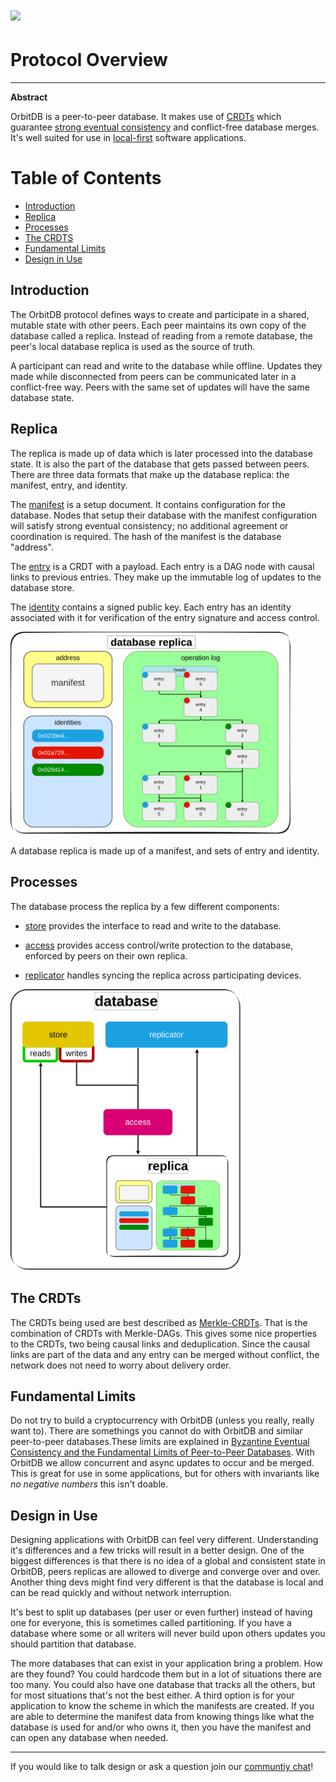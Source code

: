 # ![](https://img.shields.io/badge/status-wip-orange.svg?style=flat-square)

# Protocol Overview

-----

**Abstract**

OrbitDB is a peer-to-peer database. It makes use of [CRDTs](https://en.wikipedia.org/wiki/Conflict-free_replicated_data_type) which guarantee [strong eventual consistency](https://en.wikipedia.org/wiki/Eventual_consistency#Strong_eventual_consistency) and conflict-free database merges. It's well suited for use in [local-first](https://www.inkandswitch.com/local-first/) software applications.

# Table of Contents

- [Introduction](#introduction)
- [Replica](#replica)
- [Processes](#processes)
- [The CRDTS](#the-crdts)
- [Fundamental Limits](#fundamental-limits)
- [Design in Use](#design-in-use)

## Introduction

The OrbitDB protocol defines ways to create and participate in a shared, mutable state with other peers. Each peer maintains its own copy of the database called a replica.
Instead of reading from a remote database, the peer's local database replica is used as the source of truth.

A participant can read and write to the database while offline. Updates they made while disconnected from peers can be communicated later in a conflict-free way. Peers with the same set of updates will have the same database state.

## Replica

The replica is made up of data which is later processed into the database state. It is also the part of the database that gets passed between peers. There are three data formats that make up the database replica: the manifest, entry, and identity.

The [manifest](./MANIFEST.md) is a setup document. It contains configuration for the database. Nodes that setup their database with the manifest configuration will satisfy strong eventual consistency; no additional agreement or coordination is required. The hash of the manifest is the database "address".

The [entry](./entry) is a CRDT with a payload. Each entry is a DAG node with causal links to previous entries. They make up the immutable log of updates to the database store.

The [identity](./identity) contains a signed public key. Each entry has an identity associated with it for verification of the entry signature and access control.

<img src="./.assets/replica_diagram.png" width="450"/>

A database replica is made up of a manifest, and sets of entry and identity.

## Processes

The database process the replica by a few different components: 

 - [store](./store) provides the interface to read and write to the database.

 - [access](./access) provides access control/write protection to the database, enforced by peers on their own replica.

 - [replicator](./replicator) handles syncing the replica across participating devices.

<img src="./.assets/database_diagram.png" height="450"/>

## The CRDTs

The CRDTs being used are best described as [Merkle-CRDTs](https://research.protocol.ai/publications/merkle-crdts-merkle-dags-meet-crdts/). That is the combination of CRDTs with Merkle-DAGs. This gives some nice properties to the CRDTs, two being causal links and deduplication. Since the causal links are part of the data and any entry can be merged without conflict, the network does not need to worry about delivery order.

## Fundamental Limits

Do not try to build a cryptocurrency with OrbitDB (unless you really, really want to). There are somethings you cannot do with OrbitDB and similar peer-to-peer databases.These limits are explained in [Byzantine Eventual Consistency and the Fundamental Limits of Peer-to-Peer Databases](https://martin.kleppmann.com/2021/10/07/consensusdays.html). With OrbitDB we allow concurrent and async updates to occur and be merged. This is great for use in some applications, but for others with invariants like *no negative numbers* this isn't doable.

## Design in Use

Designing applications with OrbitDB can feel very different. Understanding it's differences and a few tricks will result in a better design. One of the biggest differences is that there is no idea of a global and consistent state in OrbitDB, peers replicas are allowed to diverge and converge over and over. Another thing devs might find very different is that the database is local and can be read quickly and without network interruption.

It's best to split up databases (per user or even further) instead of having one for everyone, this is sometimes called partitioning. If you have a database where some or all writers will never build upon others updates you should partition that database.

The more databases that can exist in your application bring a problem. How are they found? You could hardcode them but in a lot of situations there are too many. You could also have one database that tracks all the others, but for most situations that's not the best either.
A third option is for your application to know the scheme in which the manifests are created. If you are able to determine the manifest data from knowing things like what the database is used for and/or who owns it, then you have the manifest and can open any database when needed.

----

If you would like to talk design or ask a question join our [communtiy chat](https://app.element.io/#/room/#orbit-db:matrix.org)!
